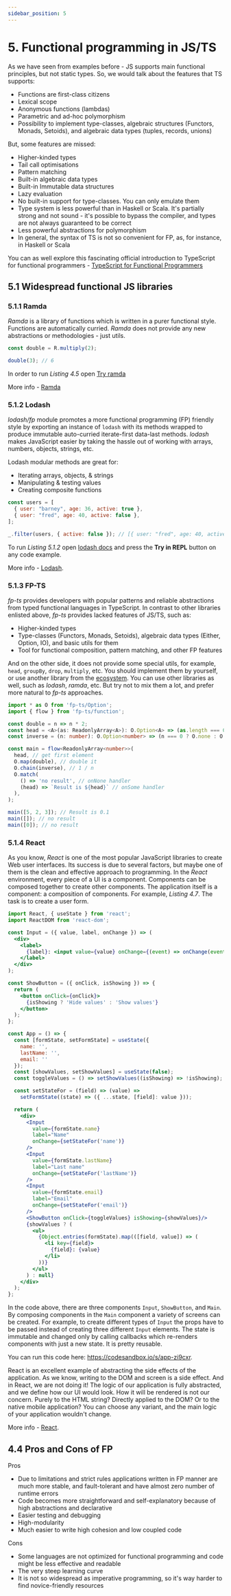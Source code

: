 ```yaml
---
sidebar_position: 5
---
```


# 5. Functional programming in JS/TS

As we have seen from examples before - JS supports main functional principles, but not static types. So, we would talk about the features that TS supports:

* Functions are first-class citizens
* Lexical scope
* Anonymous functions (lambdas)
* Parametric and ad-hoc polymorphism
* Possibility to implement type-classes, algebraic structures (Functors, Monads, Setoids), and algebraic data types (tuples, records, unions)

But, some features are missed:

* Higher-kinded types
* Tail call optimisations
* Pattern matching
* Built-in algebraic data types
* Built-in Immutable data structures
* Lazy evaluation
* No built-in support for type-classes. You can only emulate them
* Type system is less powerful than in Haskell or Scala. It's partially strong and not sound - it's possible to bypass the compiler, and types are not always guaranteed to be correct
* Less powerful abstractions for polymorphism
* In general, the syntax of TS is not so convenient for FP, as, for instance, in Haskell or Scala

You can as well explore this fascinating official introduction to TypeScript for functional programmers - [TypeScript for Functional Programmers](https://www.typescriptlang.org/docs/handbook/typescript-in-5-minutes-func.html)

## 5.1 Widespread functional JS libraries

### 5.1.1 Ramda

_Ramda_ is a library of functions which is written in a purer functional style. Functions are automatically curried. _Ramda_ does not provide any new abstractions or methodologies - just utils.

```js title="Listing 5.1.1 - Curried multiplication"
const double = R.multiply(2);

double(3); // 6
```

In order to run _Listing 4.5_ open [Try ramda](https://ramdajs.com/repl/)

More info - [Ramda](https://ramdajs.com/)

### 5.1.2 Lodash

_lodash/fp_ module promotes a more functional programming (FP) friendly style by exporting an instance of `lodash` with its methods wrapped to produce immutable auto-curried iterate-first data-last methods. _lodash_ makes JavaScript easier by taking the hassle out of working with arrays, numbers, objects, strings, etc.

Lodash modular methods are great for:

- Iterating arrays, objects, & strings
- Manipulating & testing values
- Creating composite functions

```js title="Listing 5.1.2 - Array filtering"
const users = [
  { user: "barney", age: 36, active: true },
  { user: "fred", age: 40, active: false },
];

_.filter(users, { active: false }); // [{ user: "fred", age: 40, active: false }]
```

To run _Listing 5.1.2_ open [lodash docs](https://lodash.com/docs/4.17.15) and press the **Try in REPL** button on any code example.

More info - [Lodash](https://lodash.com/).

### 5.1.3 FP-TS

_fp-ts_ provides developers with popular patterns and reliable abstractions from typed functional languages in TypeScript. In contrast to other libraries enlisted above, _fp-ts_ provides lacked features of JS/TS, such as:
* Higher-kinded types
* Type-classes (Functors, Monads, Setoids), algebraic data types (Either, Option, IO), and basic utils for them
* Tool for functional composition, pattern matching, and other FP features

And on the other side, it does not provide some special utils, for example, `head`, `groupBy`, `drop`, `multiply`, etc. You should implement them by yourself, or use another library from the [ecosystem](https://gcanti.github.io/fp-ts/ecosystem/). You can use other libraries as well, such as _lodash_, _ramda_, etc. But try not to mix them a lot, and prefer more natural to _fp-ts_ approaches.

```ts title="Listing 5.1.3 - Transform first element of array"
import * as O from 'fp-ts/Option';
import { flow } from 'fp-ts/function';

const double = n => n * 2;
const head = <A>(as: ReadonlyArray<A>): O.Option<A> => (as.length === 0 ? O.none : O.some(as[0]));
const inverse = (n: number): O.Option<number> => (n === 0 ? O.none : O.some(1 / n));

const main = flow<ReadonlyArray<number>>(
  head, // get first element
  O.map(double), // double it
  O.chain(inverse), // 1 / n
  O.match(
    () => 'no result', // onNone handler
    (head) => `Result is ${head}` // onSome handler
  ),
);

main([5, 2, 3]); // Result is 0.1
main([]); // no result
main([0]); // no result
```

### 5.1.4 React

As you know, _React_ is one of the most popular JavaScript libraries to create Web user interfaces. Its success is due to several factors, but maybe one of them is the clean and effective approach to programming. In the _React_ environment, every piece of a UI is a component. Components can be composed together to create other components. The application itself is a component: a composition of components. For example, _Listing 4.7_. The task is to create a user form.

```jsx title="Listing 5.1.4 - Example of user form app created using React"
import React, { useState } from 'react';
import ReactDOM from 'react-dom';

const Input = ({ value, label, onChange }) => (
  <div>
    <label>
      {label}: <input value={value} onChange={(event) => onChange(event.target.value)}></input>
    </label>
  </div>
);

const ShowButton = ({ onClick, isShowing }) => {
  return (
    <button onClick={onClick}>
      {isShowing ? 'Hide values' : 'Show values'}
    </button>
  );
};

const App = () => {
  const [formState, setFormState] = useState({
    name: '',
    lastName: '',
    email: ''
  });
  const [showValues, setShowValues] = useState(false);
  const toggleValues = () => setShowValues((isShowing) => !isShowing);

  const setStateFor = (field) => (value) =>
    setFormState((state) => ({ ...state, [field]: value }));

  return (
    <div>
      <Input
        value={formState.name}
        label="Name"
        onChange={setStateFor('name')}
      />
      <Input
        value={formState.lastName}
        label="Last name"
        onChange={setStateFor('lastName')}
      />
      <Input
        value={formState.email}
        label="Email"
        onChange={setStateFor('email')}
      />
      <ShowButton onClick={toggleValues} isShowing={showValues}/>
      {showValues ? (
        <ul>
          {Object.entries(formState).map(([field, value]) => (
            <li key={field}>
              {field}: {value}
            </li>
          ))}
        </ul>
      ) : null}
    </div>
  );
};
```

In the code above, there are three components `Input`, `ShowButton`, and `Main`. By composing components in the `Main` component a variety of screens can be created. For example, to create different types of `Input` the props have to be passed instead of creating three different `Input` elements. The state is immutable and changed only by calling callbacks which re-renders components with just a new state. It is pretty reusable.

You can run this code here: https://codesandbox.io/s/app-zi9cxr.

React is an excellent example of abstracting the side effects of the application. As we know, writing to the DOM and screen is a side effect. And in React, we are not doing it! The logic of our application is fully abstracted, and we define how our UI would look. How it will be rendered is not our concern. Purely to the HTML string? Directly applied to the DOM? Or to the native mobile application? You can choose any variant, and the main logic of your application wouldn't change.

More info - [React](https://reactjs.org/).

## 4.4 Pros and Cons of FP

Pros
- Due to limitations and strict rules applications written in FP manner are much more stable, and fault-tolerant and have almost zero number of runtime errors
- Code becomes more straightforward and self-explanatory because of high abstractions and declarative
- Easier testing and debugging
- High-modularity
- Much easier to write high cohesion and low coupled code

Cons
- Some languages are not optimized for functional programming and code might be less effective and readable
- The very steep learning curve
- It is not so widespread as imperative programming, so it's way harder to find novice-friendly resources

